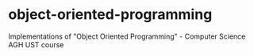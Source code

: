 # object-oriented-programming
Implementations of "Object Oriented Programming" - Computer Science AGH UST course
